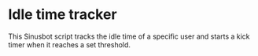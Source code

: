 # Idle time tracker
This Sinusbot script tracks the idle time of a specific user and starts a kick timer when it reaches a set threshold.
